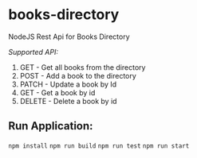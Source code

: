 # books-directory
NodeJS Rest Api for Books Directory

*Supported API:*
1. GET - Get all books from the directory
2. POST - Add a book to the directory
3. PATCH - Update a book by Id
4. GET - Get a book by id
5. DELETE - Delete a book by id

## Run Application:
`npm install`
`npm run build`
`npm run test`
`npm run start`
